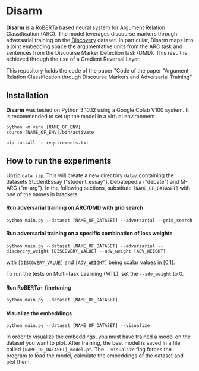 # Disarm

**Disarm** is a RoBERTa based neural system for Argument Relation Classification (ARC). The model leverages discourse markers through adversarial training on the [Discovery](https://github.com/sileod/Discovery) dataset. In particular, Disarm maps into a joint embedding space the argumentative units from the ARC task and sentences from the Discourse Marker Detection task (DMD). This result is achieved through the use of a Gradient Reversal Layer.

This repository holds the code of the paper "Code of the paper "Argument Relation Classification through Discourse Markers and Adversarial Training"



## Installation

**Disarm** was tested on Python 3.10.12 using a Google Colab V100 system. It is recommended to set up the model in a virtual environment.

```shell
python -m venv [NAME_OF_ENV]
source [NAME_OF_ENV]/bin/activate

pip install -r requirements.txt
```



## How to run the experiments

Unzip `data.zip`. This will create a new directory `data/` containing the datasets StudentEssay ("student_essay"), Debatepedia ("debate") and M-ARG ("m-arg"). In the following sections, substitute `[NAME_OF_DATASET]` with one of the names in brackets.



#### Run adversarial training on ARC/DMD with grid search

```shell
python main.py --dataset [NAME_OF_DATASET] --adversarial --grid_search
```



#### Run adversarial training on a specific combination of loss weights

```shell
python main.py --dataset [NAME_OF_DATASET] --adversarial --discovery_weight [DISCOVERY_VALUE] --adv_weight [ADV_WEIGHT]
```

with `[DISCOVERY_VALUE]` and `[ADV_WEIGHT]` being scalar values in [0,1].  

To run the tests on Multi-Task Learning (MTL), set the `--adv_weight` to 0.



#### Run RoBERTa+ finetuning

```shell
python main.py --dataset [NAME_OF_DATASET]
```



#### Visualize the embeddings

```shell
python main.py --dataset [NAME_OF_DATASET] --visualize
```

In order to visualize the embeddings, you must have trained a model on the dataset you want to plot. After training, the best model is saved in a file called `[NAME_OF_DATASET]_model.pt`. The `--visualize` flag forces the program to load the model, calculate the embeddings of the dataset and plot them.